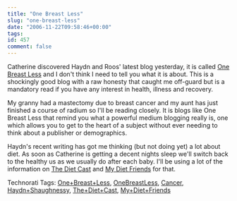 ```yaml
---
title: "One Breast Less"
slug: "one-breast-less"
date: "2006-11-22T09:58:46+00:00"
tags:
id: 457
comment: false
---
```


Catherine discovered Haydn and Roos' latest blog yesterday, it is called [One Breast Less](http://www.onebreastless.com/) and I don't think I need to tell you what it is about. This is a shockingly good blog with a raw honesty that caught me off-guard but is a mandatory read if you have any interest in health, illness and recovery. 

My granny had a mastectomy due to breast cancer and my aunt has just finished a course of radium so I'll be reading closely. It is blogs like One Breast Less that remind you what a powerful medium blogging really is, one which allows you to get to the heart of a subject without ever needing to think about a publisher or demographics. 

Haydn's recent writing has got me thinking (but not doing yet) a lot about diet. As soon as Catherine is getting a decent nights sleep we'll switch back to the healthy us as we usually do after each baby. I'll be using a lot of the information on [The Diet Cast](http://www.thedietcast.com/) and [My Diet Friends](http://www.mydietfriends.com/) for that.

<span class="technoratitag">Technorati Tags: [One+Breast+Less](http://www.technorati.com/tags/One+Breast+Less), [OneBreastLess](http://www.technorati.com/tags/OneBreastLess), [Cancer](http://www.technorati.com/tags/Cancer), [Haydn+Shaughnessy](http://www.technorati.com/tags/Haydn+Shaughnessy), [The+Diet+Cast](http://www.technorati.com/tags/The+Diet+Cast), [My+Diet+Friends](http://www.technorati.com/tags/My+Diet+Friends)</span>
